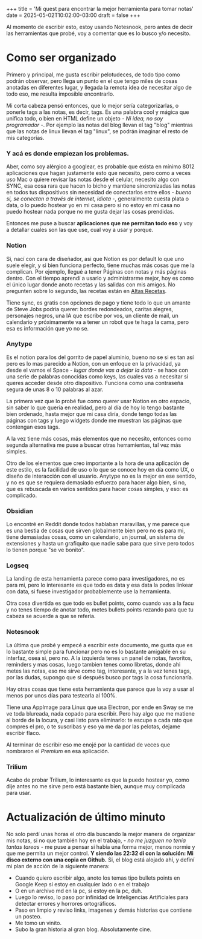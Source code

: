 +++
title = 'Mi quest para encontrar la mejor herramienta para tomar notas'
date = 2025-05-02T10:02:00-03:00
draft = false
+++

Al momento de escribir esto, estoy usando Notesnook, pero antes de decir las herramientas que probé, voy a comentar que es lo busco y/o necesito.

# Como ser organizado
Primero y principal, me gusta escribir pelotudeces, de todo tipo como podrán observar, pero llega un punto en el que tengo miles de cosas anotadas en diferentes lugar, y llegada la remota idea de necesitar algo de todo eso, me resulta imposible encontrarlo.

Mi corta cabeza pensó entonces, que lo mejor sería categorizarlas, o ponerle tags a las notas, es decir, tags. Es una palabra cool y mágica que unifica todo, o bien en HTML define un objeto _- Ni idea, no soy programador -_. Por ejemplo las notas del blog llevan el tag "blog" mientras que las notas de linux llevan el tag "linux", se podrán imaginar el resto de mis categorías.

### Y acá es donde empiezan los problemas.
Aber, como soy alérgico a googlear, es probable que exista en mínimo 8012 aplicaciones que hagan justamente esto que necesito, pero como a veces uso Mac o quiere revisar las notas desde el celular, necesito algo con SYNC, esa cosa rara que hacen lo bicho y mantiene sincronizadas las notas en todos tus dispositivos sin necesidad de conectarlos entre ellos _- bueno si, se conectan a través de internet, idiota -_, generalmente cuesta plata o data, o lo puedo hostear yo en mi casa pero si no estoy en mi casa no puedo hostear nada porque no me gusta dejar las cosas prendidas.

Entonces me puse a buscar **aplicaciones que me permitan todo eso** y voy a detallar cuales son las que use, cual voy a usar y porque.

### Notion
Si, nací con cara de diseñador, asi que Notion es por default lo que uno suele elegir, y si bien funciona perfecto, tiene muchas más cosas que me la complican. Por ejemplo, llegué a tener Páginas con notas y más páginas dentro. Con el tiempo aprendí a usarlo y administrarme mejor, hoy es como el único lugar donde anoto recetas y las salidas con mis amigos. No pregunten sobre lo segundo, las recetas están en [Altas Recetas](https://tiny.cc/altasrecetas).

Tiene sync, es gratis con opciones de pago y tiene todo lo que un amante de Steve Jobs podria querer: bordes redondeados, caritas alegres, personajes negros, una IA que escribe por vos, un cliente de mail, un calendario y próximamente va a tener un robot que te haga la cama, pero esa es información que yo no se.

### Anytype
Es el notion para los del gorrito de papel aluminio, bueno no se si es tan así pero es lo mas parecido a Notion, con un enfoque en la privacidad, ya desde el vamos el Space _- lugar donde vas a dejar la data -_ se hace con una serie de palabras conocidas como keys, las cuales vas a necesitar si queres acceder desde otro dispositivo. Funciona como una contraseña segura de unas 8 o 10 palabras al azar.

La primera vez que lo probé fue como querer usar Notion en otro espacio, sin saber lo que quería en realidad, pero al día de hoy lo tengo bastante bien ordenado, hasta mejor que mi casa diría, donde tengo todas las páginas con tags y luego widgets donde me muestran las páginas que contengan esos tags.

A la vez tiene más cosas, más elementos que no necesito, entonces como segunda alternativa me puse a buscar otras herramientas, tal vez más simples.

Otro de los elementos que creo importante a la hora de una aplicación de este estilo, es la facilidad de uso o lo que se conoce hoy en día como UX, o diseño de interacción con el usuario. Anytype no es la mejor en ese sentido, y no es que se requiera demasiado esfuerzo para hacer algo bien, si no, que es rebuscada en varios sentidos para hacer cosas simples, y eso: es complicado.

### Obsidian
Lo encontré en Reddit donde todos hablaban maravillas, y me parece que es una bestia de cosas que sirven globalmente bien pero no es para mi, tiene demasiadas cosas, como un calendario, un journal, un sistema de extensiones y hasta un grafiquito que nadie sabe para que sirve pero todos lo tienen porque "se ve bonito".

### Logseq
La landing de esta herramienta parece como para investigadores, no es para mi, pero lo interesante es que todo es data y esa data la podes linkear con data, si fuese investigador probablemente use la herramienta.

Otra cosa divertida es que todo es bullet points, como cuando vas a la facu y no tenes tiempo de anotar todo, metes bullets points rezando para que tu cabeza se acuerde a que se refería.

### Notesnook
La última que probé y empecé a escribir este documento, me gusta que es lo bastante simple para funcionar pero no es lo bastante amigable en su interfaz, osea si, pero no. A la izquierda tenes un panel de notas, favoritos, reminders y mas cosas, luego tambien tenes como libretas, donde ahi metes las notas, eso me sirve como tag, interesante, y a la vez tenes tags, por las dudas, supongo que si después busco por tags la cosa funcionaría. 

Hay otras cosas que tiene esta herramienta que parece que la voy a usar al menos por unos días para testearla al 100%.

Tiene una AppImage para Linux que usa Electron, por ende en Sway se me ve toda blureada, nada copado para escribir. Pero hay algo que me matiene al borde de la locura, y casi listo para eliminarlo: te escupe a cada rato que compres el pro, o te suscribas y eso ya me da por las pelotas, dejame escribir flaco.

Al terminar de escribir eso me enojé por la cantidad de veces que nombraron el _Premium_ en esa aplicación.

### Trilium
Acabo de probar Trilium, lo interesante es que la puedo hostear yo, como dije antes no me sirve pero está bastante bien, aunque muy complicada para usar.

# Actualización de último minuto
No solo perdí unas horas el otro día buscando la mejor manera de organizar mis notas, si no que también hoy en el trabajo, _- no me juzguen no tenía tantas tareas -_ me puse a pensar si había una forma mejor, menos normie y que me permita un mejor control. **Y siendo las 22:32 di con la solución: Mi disco externo con una copia en Github.** Si, el blog está alojado ahí, y definí mi plan de acción de la siguiente manera:
- Cuando quiero escribir algo, anoto los temas tipo bullets points en Google Keep si estoy en cualquier lado o en el trabajo
- O en un archivo md en la pc, si estoy en la pc, duh.
- Luego lo reviso, lo paso por infinidad de Inteligencias Artificiales para detectar errores y horrores ortográficos.
- Paso en limpio y reviso links, imagenes y demás historias que contiene un posteo.
- Me tomo un vinito.
- Subo la gran historia al gran blog. Absolutamente cine.